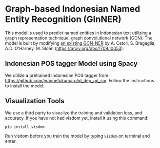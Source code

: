 # Graph-based Indonesian Named Entity Recognition (GInNER) 
This model is used to predict named entities in Indonesian text utilizing a graph representation technique, graph convolutional network (GCN). 
The model is built by modifying [an existing GCN-NER](https://github.com/ContextScout/gcn_ner) by A. Cetoli, S. Bragaglia, A.D. O'Harney, M. Sloan (https://arxiv.org/abs/1709.10053).

## Indonesian POS tagger Model using Spacy
We utilize a pretrained Indonesian POS tagger from https://github.com/jeannefukumaru/id_dep_ud_sm.
Follow the instructions to install the model.

## Visualization Tools

We use a third party to visualize the training and validation loss, and accuracy. 
If you have not had visdom yet, install it using this command:
```
pip install visdom
``` 

Run visdom before you train the model by typing ```visdom``` on terminal and enter.
